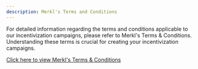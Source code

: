 ```yaml
---
description: Merkl's Terms and Conditions
---
```


For detailed information regarding the terms and conditions applicable to our incentivization campaigns, please refer to Merkl's Terms & Conditions. Understanding these terms is crucial for creating your incentivization campaigns.

[Click here to view Merkl's Terms & Conditions](https://app.merkl.xyz/merklTerms.pdf)

